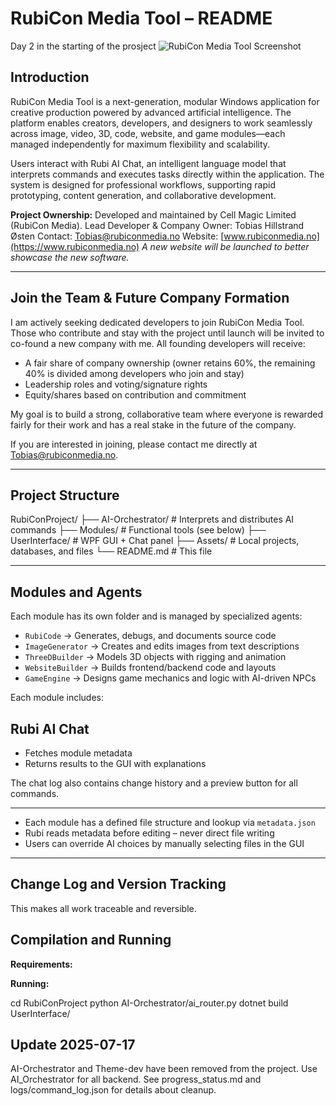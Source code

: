 # RubiCon Media Tool – README
Day 2 in the starting of the prosject
![RubiCon Media Tool Screenshot](https://www.rubiconmedia.no/Skjermbilde%202025-07-17%20181245.png)

## Introduction

RubiCon Media Tool is a next-generation, modular Windows application for creative production powered by advanced artificial intelligence. The platform enables creators, developers, and designers to work seamlessly across image, video, 3D, code, website, and game modules—each managed independently for maximum flexibility and scalability.

Users interact with Rubi AI Chat, an intelligent language model that interprets commands and executes tasks directly within the application. The system is designed for professional workflows, supporting rapid prototyping, content generation, and collaborative development.

**Project Ownership:**
Developed and maintained by Cell Magic Limited (RubiCon Media).
Lead Developer & Company Owner: Tobias Hillstrand Østen
Contact: Tobias@rubiconmedia.no
Website: [www.rubiconmedia.no](https://www.rubiconmedia.no)
*A new website will be launched to better showcase the new software.*

---

## Join the Team & Future Company Formation

I am actively seeking dedicated developers to join RubiCon Media Tool. Those who contribute and stay with the project until launch will be invited to co-found a new company with me. All founding developers will receive:
- A fair share of company ownership (owner retains 60%, the remaining 40% is divided among developers who join and stay)
- Leadership roles and voting/signature rights
- Equity/shares based on contribution and commitment

My goal is to build a strong, collaborative team where everyone is rewarded fairly for their work and has a real stake in the future of the company.

If you are interested in joining, please contact me directly at Tobias@rubiconmedia.no.

---

## Project Structure

RubiConProject/
├── AI-Orchestrator/          # Interprets and distributes AI commands
├── Modules/                  # Functional tools (see below)
├── UserInterface/            # WPF GUI + Chat panel
├── Assets/                   # Local projects, databases, and files
└── README.md                 # This file

---
## Modules and Agents

Each module has its own folder and is managed by specialized agents:

- `RubiCode` → Generates, debugs, and documents source code
- `ImageGenerator` → Creates and edits images from text descriptions
- `ThreeDBuilder` → Models 3D objects with rigging and animation
- `WebsiteBuilder` → Builds frontend/backend code and layouts
- `GameEngine` → Designs game mechanics and logic with AI-driven NPCs

Each module includes:
## Rubi AI Chat

- Fetches module metadata
- Returns results to the GUI with explanations

The chat log also contains change history and a preview button for all commands.

---
- Each module has a defined file structure and lookup via `metadata.json`
- Rubi reads metadata before editing – never direct file writing
- Users can override AI choices by manually selecting files in the GUI

---
## Change Log and Version Tracking
This makes all work traceable and reversible.

## Compilation and Running

**Requirements:**

**Running:**

cd RubiConProject
python AI-Orchestrator/ai_router.py
dotnet build UserInterface/

## Update 2025-07-17
AI-Orchestrator and Theme-dev have been removed from the project. Use AI_Orchestrator for all backend.
See progress_status.md and logs/command_log.json for details about cleanup.
